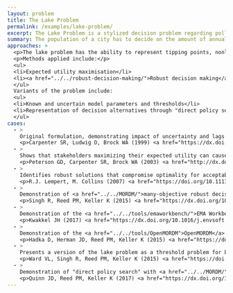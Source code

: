 ```yaml
---
layout: problem
title: The Lake Problem
permalink: /examples/lake-problem/
excerpt: The Lake Problem is a stylized decision problem regarding pollution control often used to demonstrate approaches for supporting decision making under uncertainty.
summary: The population of a city has to decide on the amount of annual pollution it will put into a lake. If the pollution in the lake passes a threshold, it will suffer irreversible eutrophication. Allowing increased pollution reduces costs. Making large changes to allowed pollution between years is also difficult.
approaches: >
  <p>The lake problem has the ability to represent tipping points, nonlinearity, and deep uncertainties. It has been used to demonstrate new methods and software, including the <a href="../../tools/emaworkbench/">EMA Workbench</a> and <a href="../../tools/OpenMORDM">OpenMORDM</a>.</p>
  <p>Methods applied include:</p>
  <ul>
  <li>Expected utility maximisation</li>
  <li><a href="../../robust-decision-making/">Robust decision making</a> and <a href="../../MORDM/">many-objective robust decision making</a>, optimising robustness with <a href="../../robustness-metrics/">robustness metrics</a></li>
  </ul>
  Variants of the problem include:
  <ul>
  <li>Known and uncertain model parameters and thresholds</li>
  <li>Representation of decision alternatives through "direct policy search", which optimises a state-aware control rule rather than the pollution releases themselves</li>
  </ul>
cases:
  - >
    Original formulation, demonstrating impact of uncertainty and lags
    <p>Carpenter SR, Ludwig D, Brock WA (1999) <a href="https://dx.doi.org/1890%2F1051-0761%281999%29009%5B0751%3AMOEFLS%5D2.0.CO%3B2">Management of eutrophication of lakes subject to potentially irreversible change</a>. Ecological Applications, 9 (751), p. 771. doi: 10.1890%2F1051-0761%281999%29009%5B0751%3AMOEFLS%5D2.0.CO%3B2</p>
  - >
    Shows that stakeholders maximizing their expected utility can cause periodic collapses of the lake ecosystem if there is uncertainty about the lake’s eutrophication thresholds
    <p>Peterson GD, Carpenter SR, Brock WA (2003) <a href="http://dx.doi.org/10.1890/0012-9658(2003)084[1403:UATMOM]2.0.CO;2">Uncertainty and the management of multistate ecosystems: an apparently rational route to collapse</a>. Ecology 84:1403-1411. doi:10.1890/0012-9658(2003)084[1403:UATMOM]2.0.CO;2</p>
  - >
    Identifies robust solutions that compromise optimality for acceptable performance under a broader envelope of uncertainty assumptions (<a href="../../efficiency-robustness-tradeoffs">Efficiency-Robustness trade-offs</a>)
    <p>R.J. Lempert, M. Collins (2007) <a href="https://doi.org/10.1111/j.1539-6924.2007.00940.x">Managing the risk of uncertain threshold response: comparison of robust, optimum, and precautionary approaches</a>. Risk Anal., 24 (4) (2007), pp. 1009-1026. doi:10.1111/j.1539-6924.2007.00940.x</p>
  - >
    Demonstration of <a href="../../MORDM/">many-objective robust decision making</a>
    <p>Singh R, Reed PM, Keller K (2015) <a href="https://dx.doi.org/10.5751/ES-07687-200312">Many-objective robust decision making for managing an ecosystem with a deeply uncertain threshold response</a>. Ecology and Society 20(3): 12. doi:10.5751/ES-07687-200312<p>
  - >
    Demonstration of the <a href="../../tools/emaworkbench/">EMA Workbench</a>
    <p>Kwakkel JH (2017) <a href="https://dx.doi.org/10.1016/j.envsoft.2017.06.054">The Exploratory Modeling Workbench: An open source toolkit for exploratory modeling, scenario discovery, and (multi-objective) robust decision making</a>. Environmental Modelling & Software 96, 239–250. doi:10.1016/j.envsoft.2017.06.054</p>
  - >
    Demonstration of the <a href="../../tools/OpenMORDM">OpenMORDM</a> R package
    <p>Hadka D, Herman JD, Reed PM, Keller K (2015) <a href="https://doi.org/10.1016/j.envsoft.2015.07.014">OpenMORDM: an open source framework for many objective robust decision making</a>. Environ. Model. Softw., 74, pp. 114-129. doi:10.1016/j.envsoft.2015.07.014</p>
  - >
    Presents a version of the lake problem as a threshold problem for benchmarking of optimisation algorithms
    <p>Ward VL, Singh R, Reed PM, Keller K (2015) <a href="https://doi.org/10.1016/j.envsoft.2015.07.020">Confronting tipping points: can multi-objective evolutionary algorithms discover pollution control tradeoffs given environmental thresholds?</a> Environ. Model. Softw., 73 (1) (2015), pp. 27-43. doi:10.1016/j.envsoft.2015.07.020</p>
  - >
    Demonstration of "direct policy search" with <a href="../../MORDM/">many-objective robust decision making</a>
    <p>Quinn JD, Reed PM, Keller K (2017) <a href="https://dx.doi.org/10.1016/j.envsoft.2017.02.017">Direct policy search for robust multi-objective management of deeply uncertain socio-ecological tipping points</a>. Environmental Modelling & Software. 92: 125–141. doi:10.1016/j.envsoft.2017.02.017</p>
---
```

